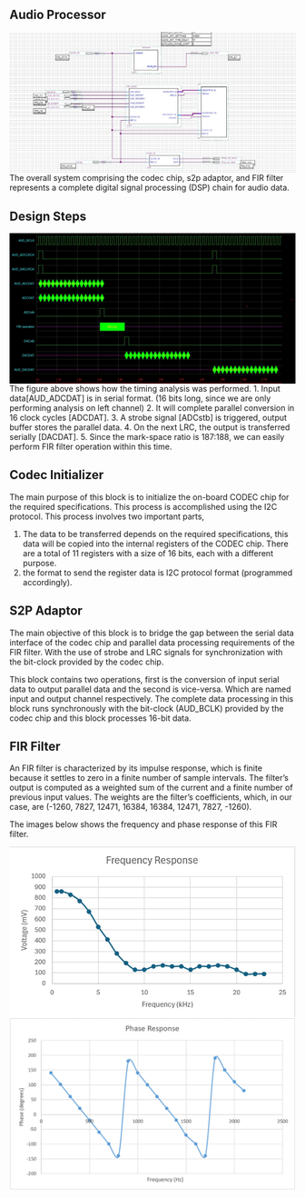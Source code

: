 Audio Processor
-
<img src="../res/block diagram.jpg" align="center"/>
The overall system comprising the codec chip, s2p adaptor, and FIR filter represents a complete digital signal processing (DSP) chain for audio data.

Design Steps
-
<img src="../res/waveform analysis.jpg" align="center" />
The figure above shows how the timing analysis was performed. 
1. Input data[AUD_ADCDAT] is in serial format. (16 bits long, since we are only performing analysis on left channel)
2. It will complete parallel conversion in 16 clock cycles [ADCDAT].
3. A strobe signal [ADCstb] is triggered, output buffer stores the parallel data.
4. On the next LRC, the output is transferred serially [DACDAT].
5. Since the mark-space ratio is 187:188, we can easily perform FIR filter operation within this time.

Codec Initializer
- 
The main purpose of this block is to initialize the on-board CODEC chip for the required specifications. This process is accomplished using the I2C protocol. This process involves two important parts, 
1. The data to be transferred depends on the required specifications, this data will be copied into the internal registers of the CODEC chip. There are a total of 11 registers with a size of 16 bits, each with a different purpose.
2. the format to send the register data is I2C protocol format (programmed accordingly).

S2P Adaptor
-
The main objective of this block is to bridge the gap between the serial data interface of the codec chip and parallel data processing requirements of the FIR filter. With the use of strobe and LRC signals for synchronization with the bit-clock provided by the codec chip. 

This block contains two operations, first is the conversion of input serial data to output parallel data and the second is vice-versa. Which are named input and output channel respectively. The complete data processing in this block runs synchronously with the bit-clock (AUD_BCLK) provided by the codec chip and this block processes 16-bit data.

FIR Filter
-
An FIR filter is characterized by its impulse response, which is finite because it settles to zero in a finite number of sample intervals. The filter’s output is computed as a weighted sum of the current and a finite number of previous input values. The weights are the filter’s coefficients, which, in our case, are (-1260, 7827, 12471, 16384, 16384, 12471, 7827, -1260).

The images below shows the frequency and phase response of this FIR filter.

<img src="../res/frequency response.png" align="center" title="Frequency Response"/> <img src="../res/phase response.png" align="center" title="Phase Response"/>

